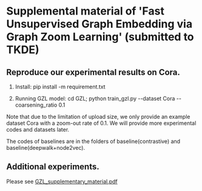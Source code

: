 # Supplemental material of 'Fast Unsupervised Graph Embedding via Graph Zoom Learning' (submitted to TKDE)

## Reproduce our experimental results on Cora.
1. Install: pip install -m requirement.txt

2. Running GZL model: cd GZL; python train_gzl.py --dataset Cora --coarsening_ratio 0.1

Note that due to the limitation of upload size, we only provide an example dataset Cora with a zoom-out rate of 0.1. We will provide more experimental codes and datasets later.

The codes of baselines are in the folders of baseline(contrastive) and baseline(deepwalk+node2vec).

## Additional experiments.
Please see [GZL_supplementary_material.pdf](https://github.com/Young0222/pvldb2023/files/9122350/GZL_supplementary_material.pdf)


